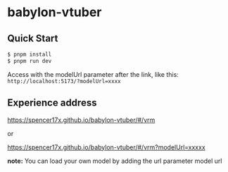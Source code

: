 # babylon-vtuber

## Quick Start

```bash
$ pnpm install
$ pnpm run dev
```

Access with the modelUrl parameter after the link, like this: `http://localhost:5173/?modelUrl=xxxx`

## Experience address

https://spencer17x.github.io/babylon-vtuber/#/vrm   

or 

https://spencer17x.github.io/babylon-vtuber/#/vrm?modelUrl=xxxxx

**note:** You can load your own model by adding the url parameter model url
